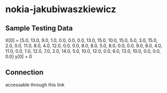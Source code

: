 # nokia-jakubiwaszkiewicz
## Sample Testing Data
X[0] = [5.0, 13.0, 9.0, 1.0, 0.0, 0.0, 0.0, 13.0, 15.0, 10.0, 15.0, 5.0, 3.0, 15.0, 2.0, 0.0, 11.0, 8.0, 4.0, 12.0, 0.0, 0.0, 8.0, 8.0, 5.0, 8.0, 0.0, 0.0, 9.0, 8.0, 4.0, 11.0, 0.0, 1.0, 12.0, 7.0, 2.0, 14.0, 5.0, 10.0, 12.0, 0.0, 6.0, 13.0, 10.0, 0.0, 0.0, 0.0]
y[0] = 0

## Connection
accessable through this link
